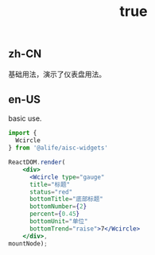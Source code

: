 ﻿---
order: 11
title:
  zh-CN: 仪表盘
  en-US: Basic
---

## zh-CN

基础用法，演示了仪表盘用法。

## en-US

basic use.


````jsx
import {
  Wcircle
} from '@alife/aisc-widgets'

ReactDOM.render(
    <div>
      <Wcircle type="gauge" 
      title="标题"
      status="red"
      bottomTitle="底部标题" 
      bottomNumber={2} 
      percent={0.45}
      bottomUnit="单位"
      bottomTrend="raise">7</Wcircle>
    </div>,
mountNode);
````
